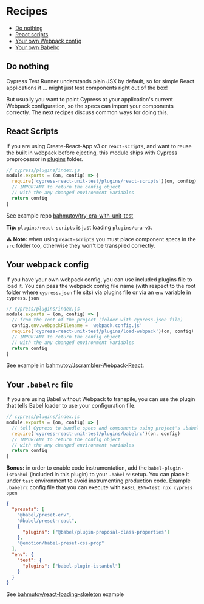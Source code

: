 # Recipes

- [Do nothing](#do-nothing)
- [React scripts](#react-scripts)
- [Your own Webpack config](#your-webpack-config)
- [Your own Babelrc](#your-babelrc-file)

## Do nothing

Cypress Test Runner understands plain JSX by default, so for simple React applications it ... might just test components right out of the box!

But usually you want to point Cypress at your application's current Webpack configuration, so the specs can import your components correctly. The next recipes discuss common ways for doing this.

## React Scripts

If you are using Create-React-App v3 or `react-scripts`, and want to reuse the built in webpack before ejecting, this module ships with Cypress preprocessor in [plugins](plugins) folder.

```js
// cypress/plugins/index.js
module.exports = (on, config) => {
  require('cypress-react-unit-test/plugins/react-scripts')(on, config)
  // IMPORTANT to return the config object
  // with the any changed environment variables
  return config
}
```

See example repo [bahmutov/try-cra-with-unit-test](https://github.com/bahmutov/try-cra-with-unit-test)

**Tip:** `plugins/react-scripts` is just loading `plugins/cra-v3`.

**⚠️ Note:** when using `react-scripts` you must place component specs in the `src` folder too, otherwise they won't be transpiled correctly.

## Your webpack config

If you have your own webpack config, you can use included plugins file to load it. You can pass the webpack config file name (with respect to the root folder where `cypress.json` file sits) via plugins file or via an `env` variable in `cypress.json`

```js
// cypress/plugins/index.js
module.exports = (on, config) => {
  // from the root of the project (folder with cypress.json file)
  config.env.webpackFilename = 'webpack.config.js'
  require('cypress-react-unit-test/plugins/load-webpack')(on, config)
  // IMPORTANT to return the config object
  // with the any changed environment variables
  return config
}
```

See example in [bahmutov/Jscrambler-Webpack-React](https://github.com/bahmutov/Jscrambler-Webpack-React).

## Your `.babelrc` file

If you are using Babel without Webpack to transpile, you can use the plugin that tells Babel loader to use your configuration file.

```js
// cypress/plugins/index.js
module.exports = (on, config) => {
  // tell Cypress to bundle specs and components using project's .babelrc file
  require('cypress-react-unit-test/plugins/babelrc')(on, config)
  // IMPORTANT to return the config object
  // with the any changed environment variables
  return config
}
```

**Bonus:** in order to enable code instrumentation, add the `babel-plugin-istanbul` (included in this plugin) to your `.babelrc` setup. You can place it under `test` environment to avoid instrumenting production code. Example `.babelrc` config file that you can execute with `BABEL_ENV=test npx cypress open`

```json
{
  "presets": [
    "@babel/preset-env",
    "@babel/preset-react",
    {
      "plugins": ["@babel/plugin-proposal-class-properties"]
    },
    "@emotion/babel-preset-css-prop"
  ],
  "env": {
    "test": {
      "plugins": ["babel-plugin-istanbul"]
    }
  }
}
```

See [bahmutov/react-loading-skeleton](https://github.com/bahmutov/react-loading-skeleton) example
